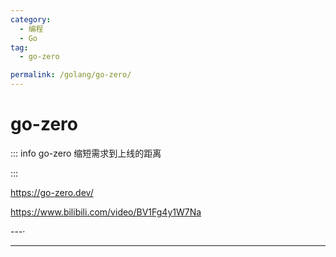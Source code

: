 ```yaml
---
category:
  - 编程
  - Go
tag:
  - go-zero

permalink: /golang/go-zero/
---
```


# go-zero

::: info go-zero 缩短需求到上线的距离

:::

https://go-zero.dev/

https://www.bilibili.com/video/BV1Fg4y1W7Na

---·

<Catalog base='/golang/go-zero/' />

---
